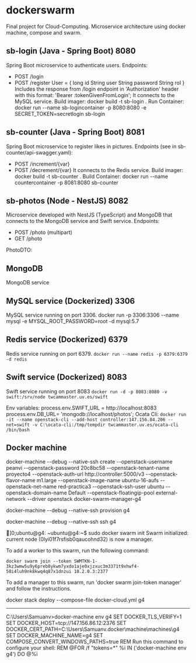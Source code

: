 # dockerswarm
Final project for Cloud-Computing. Microservice architecture using docker machine, compose and swarm.

## sb-login (Java - Spring Boot) 8080
Spring Boot microservice to authenticate users.
Endpoints: 
- POST /login
- POST /register
User = {
    long id
    String user
    String password
    String rol
}
Includes the response from /login endpoint in 'Authorization' header with this format: 'Bearer :tokenGivenFromLogin';
It connects to the MySQL service.
Build imager:
docker build -t sb-login .
Run Container:
docker run --name sb-logincontainer -p 8080:8080  -e SECRET_TOKEN=secretlogin sb-login

## sb-counter (Java - Spring Boot) 8081
Spring Boot microservice to register likes in pictures.
Endpoints (see in sb-counter/api-swagger.yaml):
- POST /increment/{var}
- POST /decrement/{var}
It connects to the Redis service.
Build imager:
docker build -t sb-counter .
Build Container:
docker run --name countercontainer -p 8081:8080  sb-counter

## sb-photos (Node - NestJS) 8082
Microservice developed with NestJS (TypeScript) and MongoDB that connects to the MongoDB service and Swift service.
Endpoints: 
- POST /photo (multipart)
- GET /photo

PhotoDTO: 
## MongoDB
MongoDB service

## MySQL service (Dockerized) 3306
MySQL service running on port 3306.
docker run -p 3306:3306 --name mysql -e MYSQL_ROOT_PASSWORD=root -d mysql:5.7

## Redis service (Dockerized) 6379
Redis service running on port 6379.
`docker run --name redis -p 6379:6379 -d redis`

## Swift service (Dockerized) 8083
Swift service running on port 8083
`docker run -d -p 8083:8080 -v swift:/srv/node twcammaster.uv.es/swift`

Env variables:
process.env.SWIFT_URL = http://localhost:8083
process.env.DB_URL= 'mongodb://localhost/photos';
Ocata Cli:
`docker run -it --name openstack-cli --add-host controller:147.156.84.206 --net=swift -v C:\ocata-cli:/tmp/tempdir twcammaster.uv.es/ocata-cli /bin/bash`


## Docker machine
docker-machine --debug --native-ssh create --openstack-username peanvi --openstack-password 20c8bc58 --openstack-tenant-name proyecto4 --openstack-auth-url http://controller:5000/v3 --openstack-flavor-name m1.large --openstack-image-name ubuntu-16-aufs --openstack-net-name red-practica3 --openstack-ssh-user ubuntu --openstack-domain-name Default --openstack-floatingip-pool external-network --driver openstack docker-swarm-manager-g4

docker-machine --debug --native-ssh provision g4

docker-machine --debug --native-ssh ssh g4

]0;ubuntu@g4: ~ubuntu@g4:~$ sudo docker swarm init
Swarm initialized: current node (0lyi01f7rsfisb0qaucohnd32) is now a manager.

To add a worker to this swarm, run the following command:

    docker swarm join --token SWMTKN-1-3kz3wmw5u9y6preb8ykwm7yxdo1aje0xjzxuc3m3371t9xhwf4-50i4luh9nk8kwq4q87x1dnzui 10.2.0.3:2377

To add a manager to this swarm, run 'docker swarm join-token manager' and follow the instructions.


docker stack deploy --compose-file docker-cloud.yml g4


---------


C:\Users\Samuanv>docker-machine env g4
SET DOCKER_TLS_VERIFY=1
SET DOCKER_HOST=tcp://147.156.86.12:2376
SET DOCKER_CERT_PATH=C:\Users\Samuanv\.docker\machine\machines\g4
SET DOCKER_MACHINE_NAME=g4
SET COMPOSE_CONVERT_WINDOWS_PATHS=true
REM Run this command to configure your shell:
REM     @FOR /f "tokens=*" %i IN ('docker-machine env g4') DO @%i